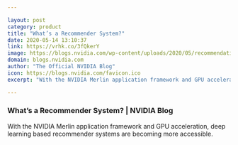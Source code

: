 ```yaml
---

layout: post
category: product
title: "What’s a Recommender System?"
date: 2020-05-14 13:10:37
link: https://vrhk.co/3fQkerY
image: https://blogs.nvidia.com/wp-content/uploads/2020/05/recommendation-systems.jpeg
domain: blogs.nvidia.com
author: "The Official NVIDIA Blog"
icon: https://blogs.nvidia.com/favicon.ico
excerpt: "With the NVIDIA Merlin application framework and GPU acceleration, deep learning based recommender systems are becoming more accessible."

---
```


### What’s a Recommender System? | NVIDIA Blog

With the NVIDIA Merlin application framework and GPU acceleration, deep learning based recommender systems are becoming more accessible.